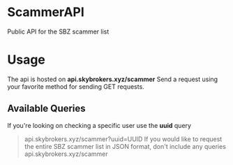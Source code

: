# ScammerAPI
Public API for the SBZ scammer list

# Usage
The api is hosted on **api.skybrokers.xyz/scammer**
Send a request using your favorite method for sending GET requests.

## Available Queries
If you're looking on checking a specific user use the **uuid** query
> api.skybrokers.xyz/scammer?uuid=UUID
If you would like to request the entire SBZ scammer list in JSON format, don't include any queries
> api.skybrokers.xyz/scammer